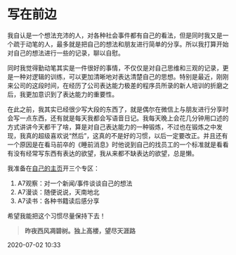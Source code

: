 # 写在前边

我自认是一个想法充沛的人，对各种社会事件都有自己的看法，但是同时我又是一个疏于动笔的人，最多就是把自己的想法和朋友进行简单的分享。所以我打算开始对自己的想法进行一些的记录，聊以自慰。

同时我觉得勤动笔其实是一件很好的事情，不仅仅是对自己思维和三观的记录，更是一种对逻辑的训练，可以更加清晰地对表达清楚自己的思想。特别是最近，刚刚来公司的这段时间，在经历了公司表达能力极差的程序员所录的新人培训的折磨之后，我更加意识到了表达能力的重要性。

在此之前，我其实已经很少写大段的东西了，就是偶尔在微信上与朋友进行分享时会写一点东西，还有就是每天我都会写语音日记。我每天晚上会花几分钟用口述的方式讲讲今天都干了啥，算是对自己表达能力的一种锻炼，不过也在锻炼之中发现，我真的超级喜欢说“然后”，这真的不是好的习惯，以后一定要改正。并且还有一个原因是在看马前卒的《睡前消息》时他说到自己的找员工的一个标准就是看看有没有经常写东西有表达的欲望，我从来都不缺表达的欲望，总是懒。

我准备在[自己的主页](https://freea7.fun/)开三个专区：

1. A7观察：对一个新闻/事件谈谈自己的想法
2. A7漫谈：随便说说，天南地北
3. A7读书：各种书籍读后感分享

希望我能把这个习惯尽量保持下去！

> **昨夜西风凋碧树。独上高楼，望尽天涯路**

2020-07-02 10:33